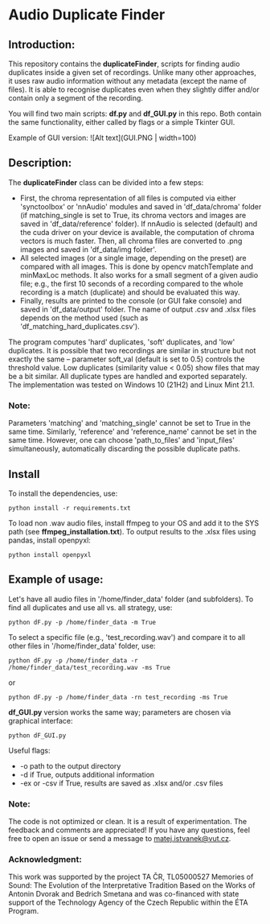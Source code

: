# Audio Duplicate Finder

## Introduction:

This repository contains the **duplicateFinder**, scripts for finding audio duplicates inside a given set of recordings.
Unlike many other approaches, it uses raw audio information without any metadata (except the name of files). It is able to recognise
duplicates even when they slightly differ and/or contain only a segment of the recording.

You will find two main scripts: **df.py** and **df_GUI.py** in this repo. Both contain the same functionality, either called by
flags or a simple Tkinter GUI.

Example of GUI version:
![Alt text](GUI.PNG | width=100)

## Description:

The **duplicateFinder** class can be divided into a few steps:
- First, the chroma representation of all files is computed via either 'synctoolbox' or 'nnAudio' modules and saved in 'df_data/chroma' folder (if matching_single is set to True, its chroma vectors and images are saved in 'df_data/reference' folder). If nnAudio is selected (default) and the cuda driver on your device is available, the computation of chroma vectors is much faster. Then, all chroma files are converted to .png images and saved in 'df_data/img folder'.
- All selected images (or a single image, depending on the preset) are compared with all images. This is done by opencv matchTemplate and minMaxLoc methods.
It also works for a small segment of a given audio file; e.g., the first 10 seconds of a recording compared to the whole recording is a match (duplicate) and should be evaluated this way.
- Finally, results are printed to the console (or GUI fake console) and saved in 'df_data/output' folder. The name of output .csv and .xlsx files depends on the method used (such as 'df_matching_hard_duplicates.csv').

The program computes 'hard' duplicates, 'soft' duplicates, and 'low' duplicates. It is possible that two recordings are similar in structure but not exactly the same – parameter soft_val (default is set to 0.5) controls the threshold value.
Low duplicates (similarity value < 0.05) show files that may be a bit similar. All duplicate types are handled and exported separately.
The implementation was tested on Windows 10 (21H2) and Linux Mint 21.1.

### Note: 

Parameters 'matching' and 'matching_single' cannot be set to True in the same time. Similarly, 'reference' and 'reference_name' cannot be set in the same time. However, one can choose 'path_to_files' and 'input_files' simultaneously, automatically discarding the possible duplicate paths.

## Install

To install the dependencies, use:

```
python install -r requirements.txt
```

To load non .wav audio files, install ffmpeg to your OS and add it to the SYS path (see **ffmpeg_installation.txt**). To output results to the .xlsx files using pandas, install openpyxl:

```
python install openpyxl
```

## Example of usage:
Let's have all audio files in '/home/finder_data' folder (and subfolders). To find all duplicates and use all vs. all strategy, use:

```
python dF.py -p /home/finder_data -m True
```

To select a specific file (e.g., 'test_recording.wav') and compare it to all other files in '/home/finder_data' folder, use:

```
python dF.py -p /home/finder_data -r /home/finder_data/test_recording.wav -ms True
```

or

```
python dF.py -p /home/finder_data -rn test_recording -ms True
```

**df_GUI.py** version works the same way; parameters are chosen via graphical interface:

```
python dF_GUI.py
```


Useful flags:

- -o path to the output directory
- -d if True, outputs additional information
- -ex or -csv if True, results are saved as .xlsx and/or .csv files


### Note:

The code is not optimized or clean. It is a result of experimentation. The feedback and comments are appreciated! If you have any questions, feel free to open an issue or send a message to <matej.istvanek@vut.cz>.

### Acknowledgment:

This work was supported by the project TA ČR, TL05000527 Memories of Sound: The Evolution of the Interpretative Tradition
Based on the Works of Antonin Dvorak and Bedrich Smetana and was co-financed with state support of the Technology Agency
of the Czech Republic within the ÉTA Program.
